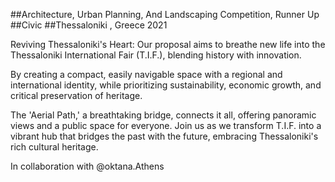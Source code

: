 ##Architecture, Urban Planning, And Landscaping
Competition, Runner Up
##Civic
##Thessaloniki , Greece 2021


Reviving Thessaloniki's Heart: Our proposal aims to breathe new life into the Thessaloniki International Fair (T.I.F.), blending history with innovation.

By creating a compact, easily navigable space with a regional and international identity, while prioritizing sustainability, economic growth, and critical preservation of heritage.

The 'Aerial Path,' a breathtaking bridge, connects it all, offering panoramic views and a public space for everyone. Join us as we transform T.I.F. into a vibrant hub that bridges the past with the future, embracing Thessaloniki's rich cultural heritage.

In collaboration with @oktana.Athens
